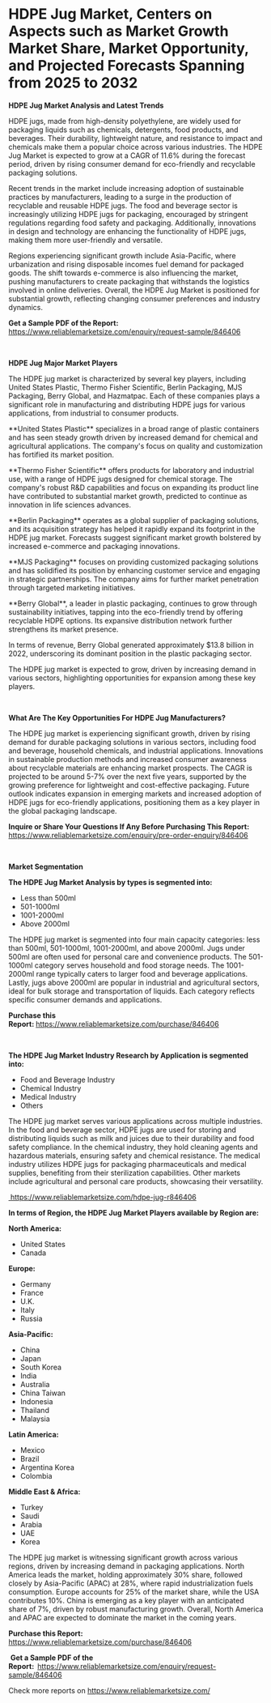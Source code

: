<p><h1>HDPE Jug Market, Centers on Aspects such as Market Growth Market Share, Market Opportunity, and Projected Forecasts Spanning from 2025 to 2032</h1></p><p><strong>HDPE Jug Market Analysis and Latest Trends</strong></p>
<p><p>HDPE jugs, made from high-density polyethylene, are widely used for packaging liquids such as chemicals, detergents, food products, and beverages. Their durability, lightweight nature, and resistance to impact and chemicals make them a popular choice across various industries. The HDPE Jug Market is expected to grow at a CAGR of 11.6% during the forecast period, driven by rising consumer demand for eco-friendly and recyclable packaging solutions.</p><p>Recent trends in the market include increasing adoption of sustainable practices by manufacturers, leading to a surge in the production of recyclable and reusable HDPE jugs. The food and beverage sector is increasingly utilizing HDPE jugs for packaging, encouraged by stringent regulations regarding food safety and packaging. Additionally, innovations in design and technology are enhancing the functionality of HDPE jugs, making them more user-friendly and versatile.</p><p>Regions experiencing significant growth include Asia-Pacific, where urbanization and rising disposable incomes fuel demand for packaged goods. The shift towards e-commerce is also influencing the market, pushing manufacturers to create packaging that withstands the logistics involved in online deliveries. Overall, the HDPE Jug Market is positioned for substantial growth, reflecting changing consumer preferences and industry dynamics.</p></p>
<p><strong>Get a Sample PDF of the Report:&nbsp;</strong> <a href="https://www.reliablemarketsize.com/enquiry/request-sample/846406?utm_campaign=2253&utm_medium=2&utm_source=Github&utm_content=ia&utm_term=08022025&utm_id=hdpe-jug">https://www.reliablemarketsize.com/enquiry/request-sample/846406</a></p>
<p>&nbsp;</p>
<p><strong>HDPE Jug Major Market Players</strong></p>
<p><p>The HDPE jug market is characterized by several key players, including United States Plastic, Thermo Fisher Scientific, Berlin Packaging, MJS Packaging, Berry Global, and Hazmatpac. Each of these companies plays a significant role in manufacturing and distributing HDPE jugs for various applications, from industrial to consumer products.</p><p>**United States Plastic** specializes in a broad range of plastic containers and has seen steady growth driven by increased demand for chemical and agricultural applications. The company's focus on quality and customization has fortified its market position. </p><p>**Thermo Fisher Scientific** offers products for laboratory and industrial use, with a range of HDPE jugs designed for chemical storage. The company's robust R&D capabilities and focus on expanding its product line have contributed to substantial market growth, predicted to continue as innovation in life sciences advances.</p><p>**Berlin Packaging** operates as a global supplier of packaging solutions, and its acquisition strategy has helped it rapidly expand its footprint in the HDPE jug market. Forecasts suggest significant market growth bolstered by increased e-commerce and packaging innovations.</p><p>**MJS Packaging** focuses on providing customized packaging solutions and has solidified its position by enhancing customer service and engaging in strategic partnerships. The company aims for further market penetration through targeted marketing initiatives.</p><p>**Berry Global**, a leader in plastic packaging, continues to grow through sustainability initiatives, tapping into the eco-friendly trend by offering recyclable HDPE options. Its expansive distribution network further strengthens its market presence.</p><p>In terms of revenue, Berry Global generated approximately $13.8 billion in 2022, underscoring its dominant position in the plastic packaging sector. </p><p>The HDPE jug market is expected to grow, driven by increasing demand in various sectors, highlighting opportunities for expansion among these key players.</p></p>
<p>&nbsp;</p>
<p><strong>What Are The Key Opportunities For HDPE Jug Manufacturers?</strong></p>
<p><p>The HDPE jug market is experiencing significant growth, driven by rising demand for durable packaging solutions in various sectors, including food and beverage, household chemicals, and industrial applications. Innovations in sustainable production methods and increased consumer awareness about recyclable materials are enhancing market prospects. The CAGR is projected to be around 5-7% over the next five years, supported by the growing preference for lightweight and cost-effective packaging. Future outlook indicates expansion in emerging markets and increased adoption of HDPE jugs for eco-friendly applications, positioning them as a key player in the global packaging landscape.</p></p>
<p><strong>Inquire or Share Your Questions If Any Before Purchasing This Report:</strong> <a href="https://www.reliablemarketsize.com/enquiry/pre-order-enquiry/846406?utm_campaign=2253&utm_medium=2&utm_source=Github&utm_content=ia&utm_term=08022025&utm_id=hdpe-jug">https://www.reliablemarketsize.com/enquiry/pre-order-enquiry/846406</a></p>
<p>&nbsp;</p>
<p><strong>Market Segmentation</strong></p>
<p><strong>The HDPE Jug Market Analysis by types is segmented into:</strong></p>
<p><ul><li>Less than 500ml</li><li>501-1000ml</li><li>1001-2000ml</li><li>Above 2000ml</li></ul></p>
<p><p>The HDPE jug market is segmented into four main capacity categories: less than 500ml, 501-1000ml, 1001-2000ml, and above 2000ml. Jugs under 500ml are often used for personal care and convenience products. The 501-1000ml category serves household and food storage needs. The 1001-2000ml range typically caters to larger food and beverage applications. Lastly, jugs above 2000ml are popular in industrial and agricultural sectors, ideal for bulk storage and transportation of liquids. Each category reflects specific consumer demands and applications.</p></p>
<p><strong>Purchase this Report:&nbsp;</strong><a href="https://www.reliablemarketsize.com/purchase/846406?utm_campaign=2253&utm_medium=2&utm_source=Github&utm_content=ia&utm_term=08022025&utm_id=hdpe-jug">https://www.reliablemarketsize.com/purchase/846406</a></p>
<p>&nbsp;</p>
<p><strong>The HDPE Jug Market Industry Research by Application is segmented into:</strong></p>
<p><ul><li>Food and Beverage Industry</li><li>Chemical Industry</li><li>Medical Industry</li><li>Others</li></ul></p>
<p><p>The HDPE jug market serves various applications across multiple industries. In the food and beverage sector, HDPE jugs are used for storing and distributing liquids such as milk and juices due to their durability and food safety compliance. In the chemical industry, they hold cleaning agents and hazardous materials, ensuring safety and chemical resistance. The medical industry utilizes HDPE jugs for packaging pharmaceuticals and medical supplies, benefiting from their sterilization capabilities. Other markets include agricultural and personal care products, showcasing their versatility.</p></p>
<p><a href="https://www.reliablemarketsize.com/hdpe-jug-r846406?utm_campaign=2253&utm_medium=2&utm_source=Github&utm_content=ia&utm_term=08022025&utm_id=hdpe-jug">&nbsp;https://www.reliablemarketsize.com/hdpe-jug-r846406</a></p>
<p><strong>In terms of Region, the HDPE Jug Market Players available by Region are:</strong></p>
<p>
    <p> <strong> North America: </strong>
        <ul>
            <li>United States</li>
            <li>Canada</li>
        </ul>
        </p> 
    <p> <strong> Europe: </strong>
        <ul>
            <li>Germany</li>
            <li>France</li>
            <li>U.K.</li>
            <li>Italy</li>
            <li>Russia</li>
        </ul>
        </p> 
    <p> <strong> Asia-Pacific: </strong>
        <ul>
            <li>China</li>
            <li>Japan</li>
            <li>South Korea</li>
            <li>India</li>
            <li>Australia</li>
            <li>China Taiwan</li>
            <li>Indonesia</li>
            <li>Thailand</li>
            <li>Malaysia</li>
        </ul>
        </p> 
    <p> <strong> Latin America: </strong>
        <ul>
            <li>Mexico</li>
            <li>Brazil</li>
            <li>Argentina Korea</li>
            <li>Colombia</li>
        </ul>
        </p> 
    <p> <strong> Middle East & Africa: </strong>
        <ul>
            <li>Turkey</li>
            <li>Saudi</li>
            <li>Arabia</li>
            <li>UAE</li>
            <li>Korea</li>
        </ul>
    </p>
    </p>
<p><p>The HDPE jug market is witnessing significant growth across various regions, driven by increasing demand in packaging applications. North America leads the market, holding approximately 30% share, followed closely by Asia-Pacific (APAC) at 28%, where rapid industrialization fuels consumption. Europe accounts for 25% of the market share, while the USA contributes 10%. China is emerging as a key player with an anticipated share of 7%, driven by robust manufacturing growth. Overall, North America and APAC are expected to dominate the market in the coming years.</p></p>
<p><strong>Purchase this Report: </strong><a href="https://www.reliablemarketsize.com/purchase/846406?utm_campaign=2253&utm_medium=2&utm_source=Github&utm_content=ia&utm_term=08022025&utm_id=hdpe-jug">https://www.reliablemarketsize.com/purchase/846406</a></p>
<p>&nbsp;<strong>Get a Sample PDF of the Report:&nbsp;&nbsp;</strong><a href="https://www.reliablemarketsize.com/enquiry/request-sample/846406?utm_campaign=2253&utm_medium=2&utm_source=Github&utm_content=ia&utm_term=08022025&utm_id=hdpe-jug">https://www.reliablemarketsize.com/enquiry/request-sample/846406</a></p>
<p><strong></strong></p>
<p>Check more reports on <a href="https://www.reliablemarketsize.com/?utm_campaign=2253&utm_medium=2&utm_source=Github&utm_content=ia&utm_term=08022025&utm_id=hdpe-jug">https://www.reliablemarketsize.com/</a></p>
